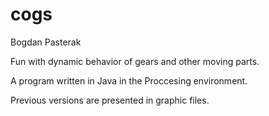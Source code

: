 # cogs
Bogdan Pasterak

Fun with dynamic behavior of gears and other moving parts.

A program written in Java in the Proccesing environment.

Previous versions are presented in graphic files.
